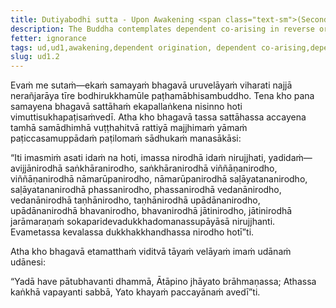 ```yaml
---
title: Dutiyabodhi sutta - Upon Awakening <span class="text-sm">(Second)</span>
description: The Buddha contemplates dependent co-arising in reverse order just after his awakening.
fetter: ignorance
tags: ud,ud1,awakening,dependent origination, dependent co-arising,dependent co-arising,wise attention,ignorance
slug: ud1.2
---
```


Evaṁ me sutaṁ—ekaṁ samayaṁ bhagavā uruvelāyaṁ viharati najjā nerañjarāya tīre bodhirukkhamūle paṭhamābhisambuddho. Tena kho pana samayena bhagavā sattāhaṁ ekapallaṅkena nisinno hoti vimuttisukhapaṭisaṁvedī. Atha kho bhagavā tassa sattāhassa accayena tamhā samādhimhā vuṭṭhahitvā rattiyā majjhimaṁ yāmaṁ paṭiccasamuppādaṁ paṭilomaṁ sādhukaṁ manasākāsi:

“Iti imasmiṁ asati idaṁ na hoti, imassa nirodhā idaṁ nirujjhati, yadidaṁ—avijjānirodhā saṅkhāranirodho, saṅkhāranirodhā viññāṇanirodho, viññāṇanirodhā nāmarūpanirodho, nāmarūpanirodhā saḷāyatananirodho, saḷāyatananirodhā phassanirodho, phassanirodhā vedanānirodho, vedanānirodhā taṇhānirodho, taṇhānirodhā upādānanirodho, upādānanirodhā bhavanirodho, bhavanirodhā jātinirodho, jātinirodhā jarāmaraṇaṁ sokaparidevadukkhadomanassupāyāsā nirujjhanti. Evametassa kevalassa dukkhakkhandhassa nirodho hotī”ti.

Atha kho bhagavā etamatthaṁ viditvā tāyaṁ velāyaṁ imaṁ udānaṁ udānesi:

“Yadā have pātubhavanti dhammā,
Ātāpino jhāyato brāhmaṇassa;
Athassa kaṅkhā vapayanti sabbā,
Yato khayaṁ paccayānaṁ avedī”ti.
